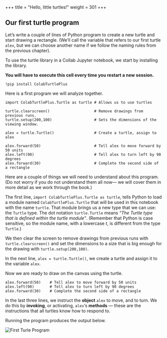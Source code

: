 +++
title = "Hello, little turtles!"
weight = 301
+++


## Our first turtle program

Let&#8217;s write a couple of lines of Python program to create a new
turtle and start drawing a rectangle. (We&#8217;ll call the variable that
refers to our first turtle ```alex```, but we can choose another
name if we follow the naming rules from the previous chapter).

To use the turtle library in a Collab Jupyter notebook, we start by installing the library.

**You will have to execute this cell every time you restart a new session.**

```
!pip install ColabTurtlePlus
```

Here is a first program we will analyze together.

```
import ColabTurtlePlus.Turtle as turtle # Allows us to use turtles

turtle.clearscreen()                    # Remove drawings from previous runs.
turtle.setup(200,100)                   # Sets the dimensions of the viewing window.

alex = turtle.Turtle()                  # Create a turtle, assign to alex

alex.forward(50)                        # Tell alex to move forward by 50 units
alex.left(90)                           # Tell alex to turn left by 90 degrees
alex.forward(30)                        # Complete the second side of a rectangle

```

Here are a couple of things we will need to understand about this program. (Do not worry if you do not understand them all now&#8212; we will cover them in more detail as we work through the book.)


The first line, ```import ColabTurtlePlus.Turtle as turtle```,
tells Python to load a module named ```ColabTurtlePlus.Turtle``` that will be used in this notebook with the name ```turtle```. 
That module brings us a new type that we can use: the ```Turtle``` type.  The dot
notation ```turtle.Turtle``` means *&#8220;The Turtle type that is defined within
the turtle module&#8221;*.   (Remember that Python is case sensitive, so the
module name, with a lowercase *t*, is different from the type ```Turtle```.)

We then clear the screen to remove drawings from previous runs with ```turtle.clearscreen()``` and set the dimensions to a size that is big enough for the drawing with ```turtle.setup(200,100)```.

In the next line, ```alex = turtle.Turtle()```,  we create a turtle and assign it to the variable ```alex```.

Now we are ready to draw on the canvas using the turtle.
```
alex.forward(50)    # Tell alex to move forward by 50 units
alex.left(90)       # Tell alex to turn left by 90 degrees
alex.forward(30)    # Complete the second side of a rectangle
```

In the last three lines, we instruct the **object** ```alex``` to move, and to turn. We
do this by **invoking**, or activating, ```alex```&#8216;s **methods** &#8212; these are
the instructions that all turtles know how to respond to.

Running the program produces the output below.

![First Turle Program](/pythonbook/images/c03/s01_01.png)
